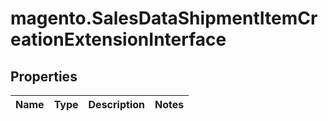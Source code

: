 # magento.SalesDataShipmentItemCreationExtensionInterface

## Properties
Name | Type | Description | Notes
------------ | ------------- | ------------- | -------------


